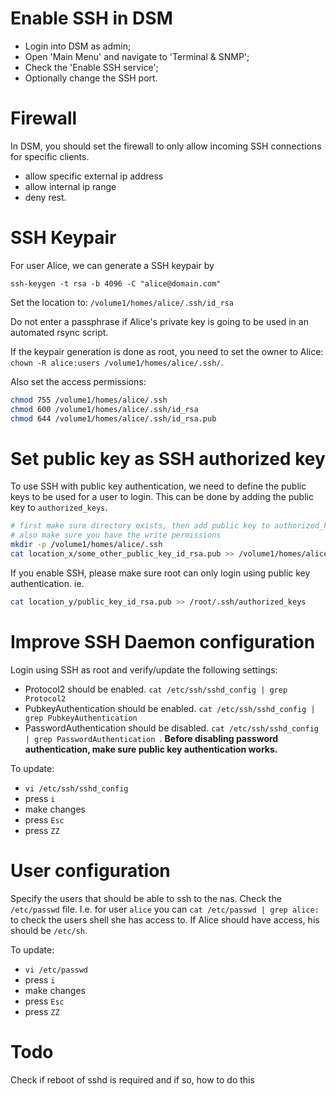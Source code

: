 # Enable SSH in DSM
- Login into DSM as admin;
- Open 'Main Menu' and navigate to 'Terminal & SNMP';
- Check the 'Enable SSH service';
- Optionally change the SSH port.


# Firewall
In DSM, you should set the firewall to only allow incoming SSH connections for specific clients.
- allow specific external ip address
- allow internal ip range
- deny rest.


# SSH Keypair
For user Alice, we can generate a SSH keypair by

``
ssh-keygen -t rsa -b 4096 -C "alice@domain.com"
``

Set the location to: `/volume1/homes/alice/.ssh/id_rsa`


Do not enter a passphrase if Alice's private key is going to be used in an automated rsync script.


If the keypair generation is done as root, you need to set the owner to Alice: `chown -R alice:users /volume1/homes/alice/.ssh/`.

Also set the access permissions:

```bash
chmod 755 /volume1/homes/alice/.ssh
chmod 600 /volume1/homes/alice/.ssh/id_rsa
chmod 644 /volume1/homes/alice/.ssh/id_rsa.pub
```

# Set public key as SSH authorized key
To use SSH with public key authentication, we need to define the public keys to be used for a user to login. This can be done by adding the public key to `authorized_keys`.

```bash
# first make sure directory exists, then add public key to authorized_keys.
# also make sure you have the write permissions
mkdir -p /volume1/homes/alice/.ssh
cat location_x/some_other_public_key_id_rsa.pub >> /volume1/homes/alice/.ssh/authorized_keys
```

If you enable SSH, please make sure root can only login using public key authentication.
ie. 
```bash
cat location_y/public_key_id_rsa.pub >> /root/.ssh/authorized_keys
``` 


# Improve SSH Daemon configuration
Login using SSH as root and verify/update the following settings:

- Protocol2 should be enabled. `cat /etc/ssh/sshd_config | grep Protocol2`
- PubkeyAuthentication should be enabled. `cat /etc/ssh/sshd_config | grep PubkeyAuthentication`
- PasswordAuthentication should be disabled. `cat /etc/ssh/sshd_config | grep PasswordAuthentication `. **Before disabling password authentication, make sure public key authentication works.**

To update:
- `vi /etc/ssh/sshd_config`
- press `i`
- make changes
- press `Esc`
- press `ZZ`



# User configuration
Specify the users that should be able to ssh to the nas. Check the `/etc/passwd` file.
I.e. for user `alice` you can `cat /etc/passwd | grep alice:` to check the users shell she has access to. If Alice should have access, his should be `/etc/sh`.

To update:
- `vi /etc/passwd`
- press `i`
- make changes
- press `Esc`
- press `ZZ`

## 

# Todo
Check if reboot of sshd is required and if so, how to do this